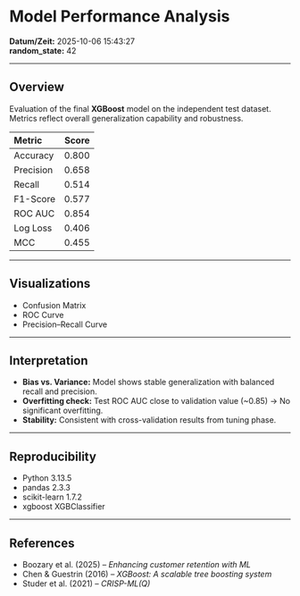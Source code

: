 # Model Performance Analysis

**Datum/Zeit:** 2025-10-06 15:43:27  
**random_state:** 42  

---

## Overview
Evaluation of the final **XGBoost** model on the independent test dataset.  
Metrics reflect overall generalization capability and robustness.

| Metric | Score |
|:--------|------:|
| Accuracy | 0.800 |
| Precision | 0.658 |
| Recall | 0.514 |
| F1-Score | 0.577 |
| ROC AUC | 0.854 |
| Log Loss | 0.406 |
| MCC | 0.455 |

---

## Visualizations
- Confusion Matrix
- ROC Curve
- Precision–Recall Curve

---

## Interpretation
- **Bias vs. Variance:** Model shows stable generalization with balanced recall and precision.  
- **Overfitting check:** Test ROC AUC close to validation value (~0.85) → No significant overfitting.  
- **Stability:** Consistent with cross-validation results from tuning phase.  

---

## Reproducibility
- Python 3.13.5  
- pandas 2.3.3  
- scikit-learn 1.7.2  
- xgboost XGBClassifier  

---

## References
- Boozary et al. (2025) – *Enhancing customer retention with ML*  
- Chen & Guestrin (2016) – *XGBoost: A scalable tree boosting system*  
- Studer et al. (2021) – *CRISP-ML(Q)*  
